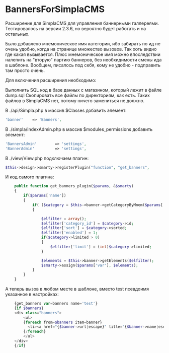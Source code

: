 # BannersForSimplaCMS


Расширение для SimplaCMS для управления баннерными галлереями. 
Тестировалось на версии 2.3.6, но вероятно будет работать и на остальных.

Было добавлено мнемоническое имя категории, ибо забирать по ид не очень удобно, когда на странице множество вызовов. Так хоть видно где какая вызывается.  Плюс мнемоническое имя можно впоследствии налепить на "вторую" партию баннеров, без необхидимости смены ида в шаблоне. Вообщем, писалось под себя, кому не удобно - подправить там просто очень. 

Для включения расширения необходимо:

Выполнить SQL код в базе данных с магазином, который лежит в файле dump.sql
Скопировать все файлы по директориям, как есть. Таких файлов в SimplaCMS нет, потому ничего замениться не должно.

В ./api/Simpla.php в массив $Classes добавить элемент:
```php
'banner' 	=> 'Banners', 
```

В ./simpla/IndexAdmin.php в массив $modules_permissions добавить элемент:
```php
'BannersAdmin'		  => 'settings',
'BannerAdmin'		  => 'settings',
```


В ./view/View.php подключаем плагин:
```php
$this->design->smarty->registerPlugin("function", "get_banners",               array($this, 'get_banners_plugin'));
```
И код самого плагина:
```php
	public function get_banners_plugin($params, &$smarty)
	{
		if($params['name'])
		{
			if( ($category = $this->banner->getCategoryByMnem($params['name']) ))
			{

				$elfilter = array();
				$elfilter['category_id'] = $category->id;
				$elfilter['sort'] = $category->sorted;
				$elfilter['enabled'] = 1;
				if($category->limited > 0)
				{
					$elfilter['limit'] = (int)$category->limited;
				}

				$elements = $this->banner->getElements($elfilter);
				$smarty->assign($params['var'], $elements);
			}
		}
	}
```


А теперь вызов в любом месте в шаблоне, вместо test псевдоимя указанное в настройках:

```php
	{get_banners var=banners name='test'}
	{if $banners}
    <div class="banners">
        <ul>
		{foreach from=$banners item=banner}
          <li><a href="{$banner->url|escape}" title="{$banner->name|escape}"><img src="{$banner->image|resize:280:230}" alt="{$banner->name|escape}"></a></li>
		{/foreach}
        </ul>
    </div>
	{/if}
```
